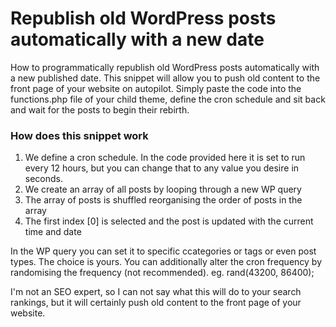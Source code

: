 # Republish old WordPress posts automatically with a new date
How to programmatically republish old WordPress posts automatically with a new published date.
This snippet will allow you to push old content to the front page of your website on autopilot. Simply paste the code into the functions.php file of your child theme, define the cron schedule and sit back and wait for the posts to begin their rebirth.

### How does this snippet work

1. We define a cron schedule. In the code provided here it is set to run every 12 hours, but you can change that to any value you desire in seconds. 
2. We create an array of all posts by looping through a new WP query
3. The array of posts is shuffled reorganising the order of posts in the array
4. The first index [0] is selected and the post is updated with the current time and date

In the WP query you can set it to specific ccategories or tags or even post types. The choice is yours. You can additionally alter the cron frequency by randomising the frequency (not recommended). eg. rand(43200, 86400);

I'm not an SEO expert, so I can not say what this will do to your search rankings, but it will certainly push old content to the front page of your website.

